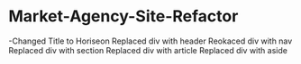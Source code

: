 # Market-Agency-Site-Refactor
-Changed Title to Horiseon
Replaced div with header
Reokaced div with nav
Replaced div with section
Replaced div with article
Replaced div with aside

